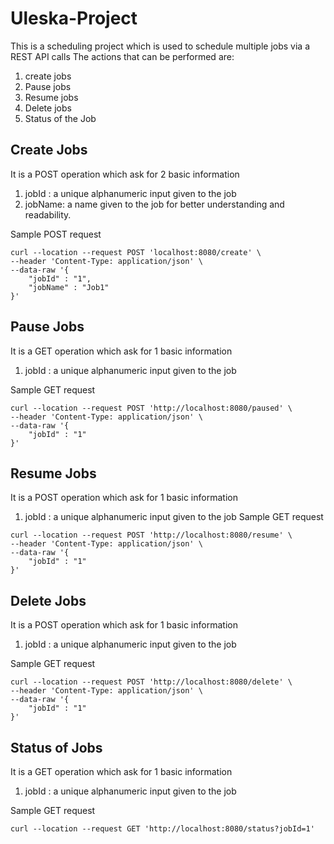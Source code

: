 # Uleska-Project

This is a scheduling project which is used to schedule multiple jobs via a REST API calls
The actions that can be performed are:
1. create jobs
2. Pause jobs 
3. Resume jobs
4. Delete jobs
5. Status of the Job

## Create Jobs

It is a POST operation which ask for 2 basic information
1. jobId : a unique alphanumeric input given to the job
2. jobName: a name given to the job for better understanding and readability.

Sample POST request 
```
curl --location --request POST 'localhost:8080/create' \
--header 'Content-Type: application/json' \
--data-raw '{
    "jobId" : "1",
    "jobName" : "Job1"
}'
```

## Pause Jobs

It is a GET operation which ask for 1 basic information
1. jobId : a unique alphanumeric input given to the job

Sample GET request 
```
curl --location --request POST 'http://localhost:8080/paused' \
--header 'Content-Type: application/json' \
--data-raw '{
    "jobId" : "1"
}'
```

## Resume Jobs

It is a POST operation which ask for 1 basic information
1. jobId : a unique alphanumeric input given to the job
Sample GET request 
```
curl --location --request POST 'http://localhost:8080/resume' \
--header 'Content-Type: application/json' \
--data-raw '{
    "jobId" : "1"
}'
```

## Delete Jobs

It is a POST operation which ask for 1 basic information
1. jobId : a unique alphanumeric input given to the job

Sample GET request 
```
curl --location --request POST 'http://localhost:8080/delete' \
--header 'Content-Type: application/json' \
--data-raw '{
    "jobId" : "1"
}'
```

## Status of Jobs

It is a GET operation which ask for 1 basic information
1. jobId : a unique alphanumeric input given to the job

Sample GET request 
```
curl --location --request GET 'http://localhost:8080/status?jobId=1'
```
